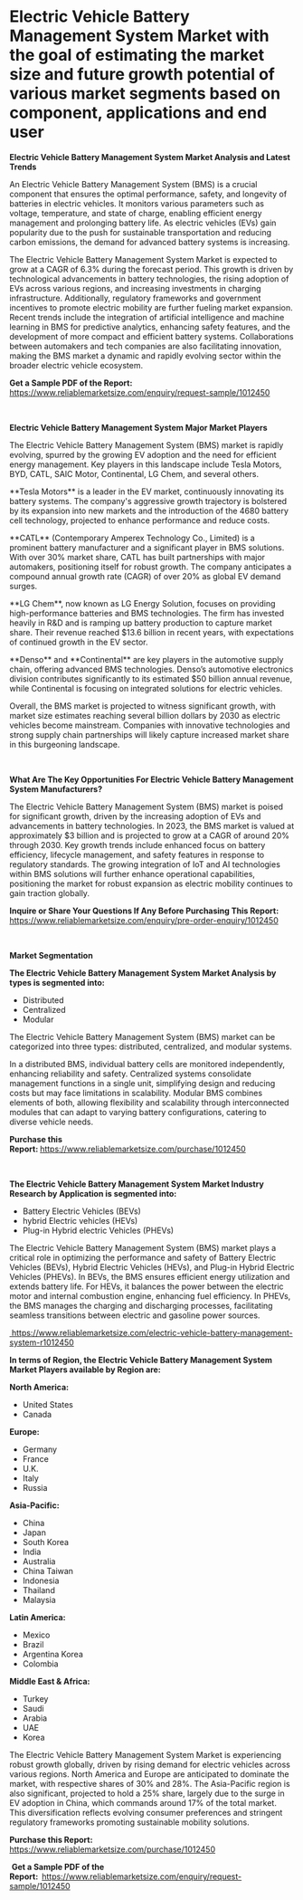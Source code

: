 <p><h1>Electric Vehicle Battery Management System Market with the goal of estimating the market size and future growth potential of various market segments based on component, applications and end user</h1></p><p><strong>Electric Vehicle Battery Management System Market Analysis and Latest Trends</strong></p>
<p><p>An Electric Vehicle Battery Management System (BMS) is a crucial component that ensures the optimal performance, safety, and longevity of batteries in electric vehicles. It monitors various parameters such as voltage, temperature, and state of charge, enabling efficient energy management and prolonging battery life. As electric vehicles (EVs) gain popularity due to the push for sustainable transportation and reducing carbon emissions, the demand for advanced battery systems is increasing.</p><p>The Electric Vehicle Battery Management System Market is expected to grow at a CAGR of 6.3% during the forecast period. This growth is driven by technological advancements in battery technologies, the rising adoption of EVs across various regions, and increasing investments in charging infrastructure. Additionally, regulatory frameworks and government incentives to promote electric mobility are further fueling market expansion. Recent trends include the integration of artificial intelligence and machine learning in BMS for predictive analytics, enhancing safety features, and the development of more compact and efficient battery systems. Collaborations between automakers and tech companies are also facilitating innovation, making the BMS market a dynamic and rapidly evolving sector within the broader electric vehicle ecosystem.</p></p>
<p><strong>Get a Sample PDF of the Report:&nbsp;</strong> <a href="https://www.reliablemarketsize.com/enquiry/request-sample/1012450?utm_campaign=3164&utm_medium=2&utm_source=Github&utm_content=ia&utm_term=17042025&utm_id=electric-vehicle-battery-management-system">https://www.reliablemarketsize.com/enquiry/request-sample/1012450</a></p>
<p>&nbsp;</p>
<p><strong>Electric Vehicle Battery Management System Major Market Players</strong></p>
<p><p>The Electric Vehicle Battery Management System (BMS) market is rapidly evolving, spurred by the growing EV adoption and the need for efficient energy management. Key players in this landscape include Tesla Motors, BYD, CATL, SAIC Motor, Continental, LG Chem, and several others.</p><p>**Tesla Motors** is a leader in the EV market, continuously innovating its battery systems. The company's aggressive growth trajectory is bolstered by its expansion into new markets and the introduction of the 4680 battery cell technology, projected to enhance performance and reduce costs.</p><p>**CATL** (Contemporary Amperex Technology Co., Limited) is a prominent battery manufacturer and a significant player in BMS solutions. With over 30% market share, CATL has built partnerships with major automakers, positioning itself for robust growth. The company anticipates a compound annual growth rate (CAGR) of over 20% as global EV demand surges.</p><p>**LG Chem**, now known as LG Energy Solution, focuses on providing high-performance batteries and BMS technologies. The firm has invested heavily in R&D and is ramping up battery production to capture market share. Their revenue reached $13.6 billion in recent years, with expectations of continued growth in the EV sector.</p><p>**Denso** and **Continental** are key players in the automotive supply chain, offering advanced BMS technologies. Denso’s automotive electronics division contributes significantly to its estimated $50 billion annual revenue, while Continental is focusing on integrated solutions for electric vehicles.</p><p>Overall, the BMS market is projected to witness significant growth, with market size estimates reaching several billion dollars by 2030 as electric vehicles become mainstream. Companies with innovative technologies and strong supply chain partnerships will likely capture increased market share in this burgeoning landscape.</p></p>
<p>&nbsp;</p>
<p><strong>What Are The Key Opportunities For Electric Vehicle Battery Management System Manufacturers?</strong></p>
<p><p>The Electric Vehicle Battery Management System (BMS) market is poised for significant growth, driven by the increasing adoption of EVs and advancements in battery technologies. In 2023, the BMS market is valued at approximately $3 billion and is projected to grow at a CAGR of around 20% through 2030. Key growth trends include enhanced focus on battery efficiency, lifecycle management, and safety features in response to regulatory standards. The growing integration of IoT and AI technologies within BMS solutions will further enhance operational capabilities, positioning the market for robust expansion as electric mobility continues to gain traction globally.</p></p>
<p><strong>Inquire or Share Your Questions If Any Before Purchasing This Report:</strong> <a href="https://www.reliablemarketsize.com/enquiry/pre-order-enquiry/1012450?utm_campaign=3164&utm_medium=2&utm_source=Github&utm_content=ia&utm_term=17042025&utm_id=electric-vehicle-battery-management-system">https://www.reliablemarketsize.com/enquiry/pre-order-enquiry/1012450</a></p>
<p>&nbsp;</p>
<p><strong>Market Segmentation</strong></p>
<p><strong>The Electric Vehicle Battery Management System Market Analysis by types is segmented into:</strong></p>
<p><ul><li>Distributed</li><li>Centralized</li><li>Modular</li></ul></p>
<p><p>The Electric Vehicle Battery Management System (BMS) market can be categorized into three types: distributed, centralized, and modular systems. </p><p>In a distributed BMS, individual battery cells are monitored independently, enhancing reliability and safety. Centralized systems consolidate management functions in a single unit, simplifying design and reducing costs but may face limitations in scalability. Modular BMS combines elements of both, allowing flexibility and scalability through interconnected modules that can adapt to varying battery configurations, catering to diverse vehicle needs.</p></p>
<p><strong>Purchase this Report:&nbsp;</strong><a href="https://www.reliablemarketsize.com/purchase/1012450?utm_campaign=3164&utm_medium=2&utm_source=Github&utm_content=ia&utm_term=17042025&utm_id=electric-vehicle-battery-management-system">https://www.reliablemarketsize.com/purchase/1012450</a></p>
<p>&nbsp;</p>
<p><strong>The Electric Vehicle Battery Management System Market Industry Research by Application is segmented into:</strong></p>
<p><ul><li>Battery Electric Vehicles (BEVs)</li><li>hybrid Electric vehicles (HEVs)</li><li>Plug-in Hybrid electric Vehicles (PHEVs)</li></ul></p>
<p><p>The Electric Vehicle Battery Management System (BMS) market plays a critical role in optimizing the performance and safety of Battery Electric Vehicles (BEVs), Hybrid Electric Vehicles (HEVs), and Plug-in Hybrid Electric Vehicles (PHEVs). In BEVs, the BMS ensures efficient energy utilization and extends battery life. For HEVs, it balances the power between the electric motor and internal combustion engine, enhancing fuel efficiency. In PHEVs, the BMS manages the charging and discharging processes, facilitating seamless transitions between electric and gasoline power sources.</p></p>
<p><a href="https://www.reliablemarketsize.com/electric-vehicle-battery-management-system-r1012450?utm_campaign=3164&utm_medium=2&utm_source=Github&utm_content=ia&utm_term=17042025&utm_id=electric-vehicle-battery-management-system">&nbsp;https://www.reliablemarketsize.com/electric-vehicle-battery-management-system-r1012450</a></p>
<p><strong>In terms of Region, the Electric Vehicle Battery Management System Market Players available by Region are:</strong></p>
<p>
    <p> <strong> North America: </strong>
        <ul>
            <li>United States</li>
            <li>Canada</li>
        </ul>
        </p> 
    <p> <strong> Europe: </strong>
        <ul>
            <li>Germany</li>
            <li>France</li>
            <li>U.K.</li>
            <li>Italy</li>
            <li>Russia</li>
        </ul>
        </p> 
    <p> <strong> Asia-Pacific: </strong>
        <ul>
            <li>China</li>
            <li>Japan</li>
            <li>South Korea</li>
            <li>India</li>
            <li>Australia</li>
            <li>China Taiwan</li>
            <li>Indonesia</li>
            <li>Thailand</li>
            <li>Malaysia</li>
        </ul>
        </p> 
    <p> <strong> Latin America: </strong>
        <ul>
            <li>Mexico</li>
            <li>Brazil</li>
            <li>Argentina Korea</li>
            <li>Colombia</li>
        </ul>
        </p> 
    <p> <strong> Middle East & Africa: </strong>
        <ul>
            <li>Turkey</li>
            <li>Saudi</li>
            <li>Arabia</li>
            <li>UAE</li>
            <li>Korea</li>
        </ul>
    </p>
    </p>
<p><p>The Electric Vehicle Battery Management System Market is experiencing robust growth globally, driven by rising demand for electric vehicles across various regions. North America and Europe are anticipated to dominate the market, with respective shares of 30% and 28%. The Asia-Pacific region is also significant, projected to hold a 25% share, largely due to the surge in EV adoption in China, which commands around 17% of the total market. This diversification reflects evolving consumer preferences and stringent regulatory frameworks promoting sustainable mobility solutions.</p></p>
<p><strong>Purchase this Report: </strong><a href="https://www.reliablemarketsize.com/purchase/1012450?utm_campaign=3164&utm_medium=2&utm_source=Github&utm_content=ia&utm_term=17042025&utm_id=electric-vehicle-battery-management-system">https://www.reliablemarketsize.com/purchase/1012450</a></p>
<p>&nbsp;<strong>Get a Sample PDF of the Report:&nbsp;&nbsp;</strong><a href="https://www.reliablemarketsize.com/enquiry/request-sample/1012450?utm_campaign=3164&utm_medium=2&utm_source=Github&utm_content=ia&utm_term=17042025&utm_id=electric-vehicle-battery-management-system">https://www.reliablemarketsize.com/enquiry/request-sample/1012450</a></p>
<p><strong></strong></p>
<p><p></p><p></p><p></p></p>